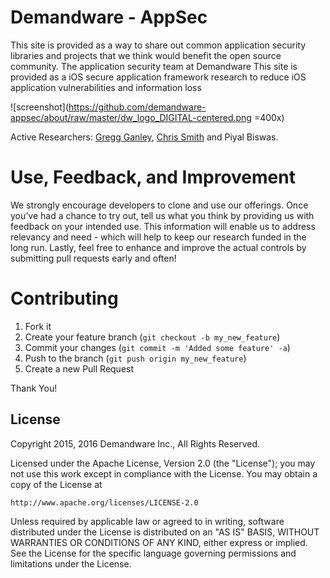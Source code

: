 Demandware - AppSec
======================================

This site is provided as a way to share out common application security libraries and projects that we think would benefit the open source community.
The application security team at Demandware 
This site is provided as a 
iOS secure application framework research to reduce iOS application vulnerabilities and information loss

![screenshot](https://github.com/demandware-appsec/about/raw/master/dw_logo_DIGITAL-centered.png =400x)

Active Researchers: [Gregg Ganley](https://github.com/gandg),  [Chris Smith](https://github.com/tophersmith) and Piyal Biswas.


Use, Feedback, and Improvement
==============================

We strongly encourage developers to clone and use our offerings. Once you’ve had a chance to try out, tell us what you think by providing us with feedback on your intended use. This information will enable us to address relevancy and need - which will help to keep our research funded in the long run. Lastly, feel free to enhance and improve the actual controls by submitting pull requests early and often!

Contributing
============

1. Fork it
2. Create your feature branch (`git checkout -b my_new_feature`)
3. Commit your changes (`git commit -m 'Added some feature' -a`)
4. Push to the branch (`git push origin my_new_feature`)
5. Create a new Pull Request


Thank You!

License
-------

Copyright 2015, 2016 Demandware Inc., All Rights Reserved.

Licensed under the Apache License, Version 2.0 (the "License");
you may not use this work except in compliance with the License.
You may obtain a copy of the License at

    http://www.apache.org/licenses/LICENSE-2.0

Unless required by applicable law or agreed to in writing, software
distributed under the License is distributed on an "AS IS" BASIS,
WITHOUT WARRANTIES OR CONDITIONS OF ANY KIND, either express or implied.
See the License for the specific language governing permissions and
limitations under the License.

